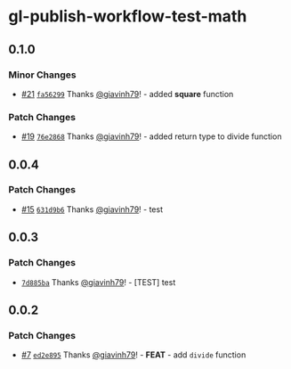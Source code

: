 # gl-publish-workflow-test-math

## 0.1.0

### Minor Changes

- [#21](https://github.com/giavinh79/npm-publish-workflow/pull/21) [`fa56299`](https://github.com/giavinh79/npm-publish-workflow/commit/fa56299f28c5e29e345cce280c08dddcfc6ddd2b) Thanks [@giavinh79](https://github.com/giavinh79)! - added **square** function

### Patch Changes

- [#19](https://github.com/giavinh79/npm-publish-workflow/pull/19) [`76e2868`](https://github.com/giavinh79/npm-publish-workflow/commit/76e28684b6a645c57eab7a35effa53c23dd49477) Thanks [@giavinh79](https://github.com/giavinh79)! - added return type to divide function

## 0.0.4

### Patch Changes

- [#15](https://github.com/giavinh79/npm-publish-workflow/pull/15) [`631d9b6`](https://github.com/giavinh79/npm-publish-workflow/commit/631d9b6541af279fbf4b9c451a6c2781d17e0af5) Thanks [@giavinh79](https://github.com/giavinh79)! - test

## 0.0.3

### Patch Changes

- [`7d885ba`](https://github.com/giavinh79/npm-publish-workflow/commit/7d885baa64e7aa6f04de9f6134c91e80742d6e4a) Thanks [@giavinh79](https://github.com/giavinh79)! - [TEST] test

## 0.0.2

### Patch Changes

- [#7](https://github.com/giavinh79/npm-publish-workflow/pull/7) [`ed2e895`](https://github.com/giavinh79/npm-publish-workflow/commit/ed2e8958b9b20a2193000deb57307fda89452051) Thanks [@giavinh79](https://github.com/giavinh79)! - **FEAT** - add `divide` function
